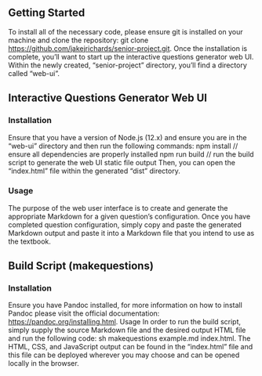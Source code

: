 ## Getting Started

To install all of the necessary code, please ensure git is installed on your machine and clone the
repository: git clone https://github.com/jakejrichards/senior-project.git. Once the installation is
complete, you’ll want to start up the interactive questions generator web UI. Within the newly
created, “senior-project” directory, you’ll find a directory called “web-ui”.

## Interactive Questions Generator Web UI

### Installation

Ensure that you have a version of Node.js (12.x) and ensure you are in the “web-ui” directory
and then run the following commands:
npm install // ensure all dependencies are properly installed
npm run build // run the build script to generate the web UI static file output
Then, you can open the “index.html” file within the generated “dist” directory.

### Usage

The purpose of the web user interface is to create and generate the appropriate Markdown for
a given question’s configuration. Once you have completed question configuration, simply copy
and paste the generated Markdown output and paste it into a Markdown file that you intend to
use as the textbook.

## Build Script (makequestions)

### Installation

Ensure you have Pandoc installed, for more information on how to install Pandoc please visit
the official documentation: https://pandoc.org/installing.html.
Usage
In order to run the build script, simply supply the source Markdown file and the desired output
HTML file and run the following code: sh makequestions example.md index.html. The HTML,
CSS, and JavaScript output can be found in the “index.html” file and this file can be deployed
wherever you may choose and can be opened locally in the browser.
